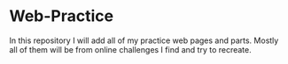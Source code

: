 # Web-Practice
In this repository I will add all of my practice web pages and parts. Mostly all of them will be from online challenges I find and try to recreate.
